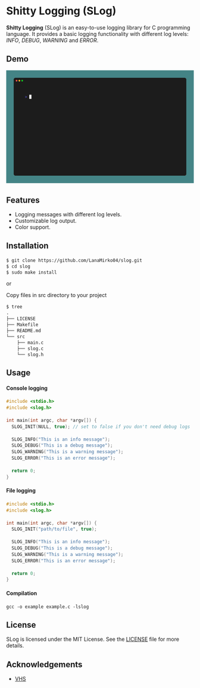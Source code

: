 # Shitty Logging (SLog)

**Shitty Logging** (SLog) is an easy-to-use logging library for C programming language. It provides a basic logging functionality with different log levels: *INFO*, *DEBUG*, *WARNING* and *ERROR*.

## Demo

![SLog demo gif](./assets/demo.gif)

## Features

- Logging messages with different log levels.
- Customizable log output.
- Color support.

## Installation

```shell
$ git clone https://github.com/LanaMirko04/slog.git
$ cd slog
$ sudo make install
```

or

Copy files in src directory to your project

```shell
$ tree
.
├── LICENSE
├── Makefile
├── README.md
└── src
    ├── main.c
    ├── slog.c
    └── slog.h
```

## Usage
#### Console logging
```c
#include <stdio.h>
#include <slog.h>

int main(int argc, char *argv[]) {
  SLOG_INIT(NULL, true); // set to false if you don't need debug logs

  SLOG_INFO("This is an info message");
  SLOG_DEBUG("This is a debug message");
  SLOG_WARNING("This is a warning message");
  SLOG_ERROR("This is an error message");

  return 0;
}
```

#### File logging
```c
#include <stdio.h>
#include <slog.h>

int main(int argc, char *argv[]) {
  SLOG_INIT("path/to/file", true);

  SLOG_INFO("This is an info message");
  SLOG_DEBUG("This is a debug message");
  SLOG_WARNING("This is a warning message");
  SLOG_ERROR("This is an error message");

  return 0;
}
```

#### Compilation
```shell
gcc -o example example.c -lslog
```

## License
SLog is licensed under the MIT License. See the [LICENSE](LICENSE) file for more details.

## Acknowledgements
- [VHS](https://github.com/charmbracelet/vhs)
